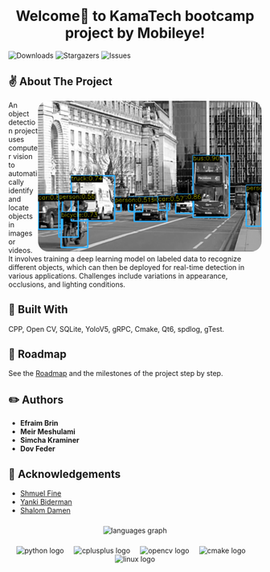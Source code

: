 <br/>
<p align="center">
  <h1 align="center">Welcome👋 to KamaTech bootcamp project by Mobileye!</h1>

</p>

![Downloads](https://img.shields.io/github/downloads/MeirMeshulami/Git-Test/total) ![Stargazers](https://img.shields.io/github/stars/MeirMeshulami/Git-Test?style=social) ![Issues](https://img.shields.io/github/issues/MeirMeshulami/Git-Test) 

## ✌️ About The Project

<div align="center">
<div align="center">
  <img align="right" height="300" style=border-radius:20px src="/Readme files/detection_image.png"  />
</div>
</div>

An object detection project uses computer vision to automatically identify and locate objects in images or videos. It involves training a deep learning model on labeled data to recognize different objects, which can then be deployed for real-time detection in various applications. Challenges include variations in appearance, occlusions, and lighting conditions.

## 🔨 Built With

CPP, Open CV, SQLite, YoloV5, gRPC, Cmake, Qt6, spdlog, gTest. 

## 📃 Roadmap

See the [Roadmap](/Readme%20files/Roadmap.h) and the milestones of the project step by step.

## ✏️ Authors

* **Efraim Brin** 
* **Meir Meshulami** 
* **Simcha Kraminer** 
* **Dov Feder** 

## 👏 Acknowledgements

* [Shmuel Fine](https://github.com/ShmuelFine)
* [Yanki Biderman]()
* [Shalom Damen]()

###

<div align="center">
  <img src="https://github-readme-stats.vercel.app/api/top-langs?username=MeirMeshulami&locale=en&hide_title=false&layout=compact&card_width=320&langs_count=5&theme=dracula&hide_border=true" height="150" alt="languages graph"  />
</div>

###

<div align="center">
  <img src="https://cdn.jsdelivr.net/gh/devicons/devicon/icons/python/python-original.svg" height="30" alt="python logo"  />
  <img width="12" />
  <img src="https://cdn.jsdelivr.net/gh/devicons/devicon/icons/cplusplus/cplusplus-original.svg" height="30" alt="cplusplus logo"  />
  <img width="12" />
  <img src="https://cdn.jsdelivr.net/gh/devicons/devicon/icons/opencv/opencv-original.svg" height="30" alt="opencv logo"  />
  <img width="12" />
  <img src="https://cdn.jsdelivr.net/gh/devicons/devicon/icons/cmake/cmake-original.svg" height="30" alt="cmake logo"  />
  <img width="12" />
  <img src="https://cdn.jsdelivr.net/gh/devicons/devicon/icons/linux/linux-original.svg" height="30" alt="linux logo"  />
</div>

